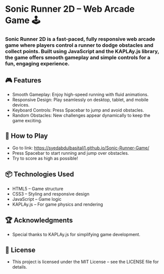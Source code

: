 # Sonic Runner 2D – Web Arcade Game 🕹️
### Sonic Runner 2D is a fast-paced, fully responsive web arcade game where players control a runner to dodge obstacles and collect points. Built using JavaScript and the KAPLAy.js library, the game offers smooth gameplay and simple controls for a fun, engaging experience.

## 🎮 Features
- Smooth Gameplay: Enjoy high-speed running with fluid animations.
- Responsive Design: Play seamlessly on desktop, tablet, and mobile devices.
- Keyboard Controls:
Press Spacebar to jump and avoid obstacles.
- Random Obstacles: New challenges appear dynamically to keep the game exciting.

## 🚀 How to Play
- Go to link: https://syedabdulbasitali1.github.io/Sonic-Runner-Game/
- Press Spacebar to start running and jump over obstacles.
- Try to score as high as possible!

## 📦 Technologies Used
- HTML5 – Game structure
- CSS3 – Styling and responsive design
- JavaScript – Game logic
- KAPLAy.js – For game physics and rendering

## 🏆 Acknowledgments
- Special thanks to KAPLAy.js for simplifying game development.

## 📄 License
- This project is licensed under the MIT License – see the LICENSE file for details.

